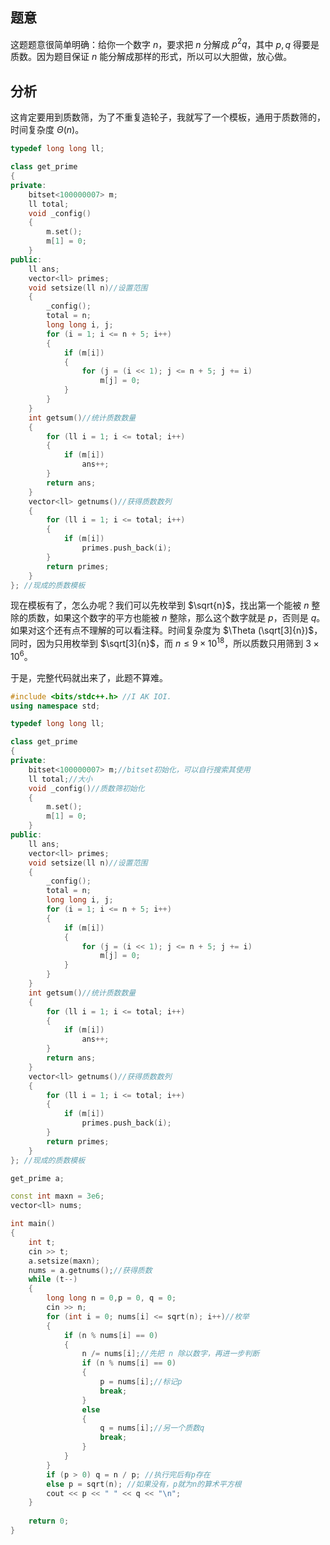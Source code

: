 ## 题意

这题题意很简单明确：给你一个数字 $n$，要求把 $n$ 分解成 $p^2q$，其中 $p,q$ 得要是质数。因为题目保证 $n$ 能分解成那样的形式，所以可以大胆做，放心做。

## 分析

这肯定要用到质数筛，为了不重复造轮子，我就写了一个模板，通用于质数筛的，时间复杂度 $\Theta (n)$。

```cpp
typedef long long ll;

class get_prime
{
private:
	bitset<100000007> m;
	ll total;
	void _config()
	{
		m.set();
		m[1] = 0;
	}
public:
	ll ans;
	vector<ll> primes;
	void setsize(ll n)//设置范围
	{
		_config();
		total = n;
		long long i, j;
		for (i = 1; i <= n + 5; i++)
		{
			if (m[i])
			{
				for (j = (i << 1); j <= n + 5; j += i)
					m[j] = 0;
			}
		}
	}
	int getsum()//统计质数数量
	{
		for (ll i = 1; i <= total; i++)
		{
			if (m[i])
				ans++;
		}
		return ans;
	}
	vector<ll> getnums()//获得质数数列
	{
		for (ll i = 1; i <= total; i++)
		{
			if (m[i])
				primes.push_back(i);
		}
		return primes;
	}
}; //现成的质数模板
```

现在模板有了，怎么办呢？我们可以先枚举到 $\sqrt{n}$，找出第一个能被 $n$ 整除的质数，如果这个数字的平方也能被 $n$ 整除，那么这个数字就是 $p$，否则是 $q$。如果对这个还有点不理解的可以看注释。时间复杂度为 $\Theta (\sqrt[3]{n})$，同时，因为只用枚举到 $\sqrt[3]{n}$，而 $n \leq 9 \times 10^{18}$，所以质数只用筛到 $3 \times 10^6$。

于是，完整代码就出来了，此题不算难。
```cpp
#include <bits/stdc++.h> //I AK IOI.
using namespace std;

typedef long long ll;

class get_prime
{
private:
	bitset<100000007> m;//bitset初始化，可以自行搜索其使用
	ll total;//大小
	void _config()//质数筛初始化
	{
		m.set();
		m[1] = 0;
	}
public:
	ll ans;
	vector<ll> primes;
	void setsize(ll n)//设置范围
	{
		_config();
		total = n;
		long long i, j;
		for (i = 1; i <= n + 5; i++)
		{
			if (m[i])
			{
				for (j = (i << 1); j <= n + 5; j += i)
					m[j] = 0;
			}
		}
	}
	int getsum()//统计质数数量
	{
		for (ll i = 1; i <= total; i++)
		{
			if (m[i])
				ans++;
		}
		return ans;
	}
	vector<ll> getnums()//获得质数数列
	{
		for (ll i = 1; i <= total; i++)
		{
			if (m[i])
				primes.push_back(i);
		}
		return primes;
	}
}; //现成的质数模板

get_prime a;

const int maxn = 3e6;
vector<ll> nums;

int main()
{
	int t;
	cin >> t;
	a.setsize(maxn);
	nums = a.getnums();//获得质数
	while (t--)
	{
		long long n = 0,p = 0, q = 0;
		cin >> n;
		for (int i = 0; nums[i] <= sqrt(n); i++)//枚举
		{
			if (n % nums[i] == 0)
			{
				n /= nums[i];//先把 n 除以数字，再进一步判断
				if (n % nums[i] == 0)
				{
					p = nums[i];//标记p
					break;
				}
				else
				{
					q = nums[i];//另一个质数q
					break;
				}
			}
		}
		if (p > 0) q = n / p; //执行完后有p存在
		else p = sqrt(n); //如果没有，p就为n的算术平方根
		cout << p << " " << q << "\n";
	}
	
	return 0;
}

```

